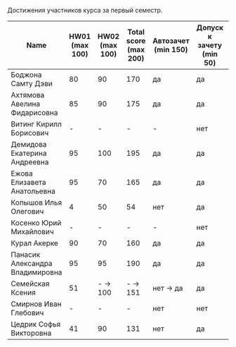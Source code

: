 Достижения участников курса за первый семестр.

| Name | HW01<br />(max 100) | HW02<br />(max 100) | Total score<br />(max 200) | Автозачет<br />(min 150) | Допуск к зачету<br />(min 50) | зачет |
|--------------------|------|------|--------------------------|--------------------------|-----------------------------|--------------|
| Боджона Самту  Дэви | 80                  | 90                  | 170                        | да                       | да | да    |
| Ахтямова  Авелина Фидарисовна | 85 | 90 | 175 | да | да | да |
| Витинг Кирилл  Борисович | - | - | - | - | нет | - |
| Демидова  Екатерина Андреевна | 95 | 100 | 195 | да | да | да |
| Ежова  Елизавета Анатольевна | 95 | 70 | 165 | да | да | да |
| Копышов Илья  Олегович | 4 | 50 | 54 | нет | да | TBA |
| Косенко Юрий  Михайлович | - | - | - | - | нет | - |
| Курал Акерке | 90 | 70 | 160 | да | да | да |
| Панасик  Александра Владимировна | 95 | 95 | 190 | да | да | да |
| Семейская  Ксения | 51 | - -> 100 | - -> 151 | нет -> да | да | да |
| Смирнов Иван  Глебович | - | - | - | нет | нет | - |
| Цедрик Софья Викторовна | 41 | 90 | 131 | нет | да | да |
